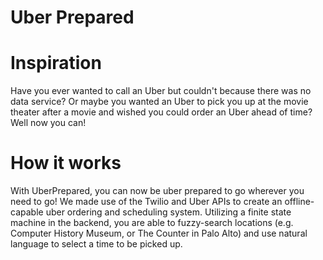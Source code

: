 # Uber Prepared

Inspiration
===========

Have you ever wanted to call an Uber but couldn't because there was no data service? Or maybe you wanted an Uber to pick you up at the movie theater after a movie and wished you could order an Uber ahead of time? Well now you can!

How it works
============

With UberPrepared, you can now be uber prepared to go wherever you need to go! We made use of the Twilio and Uber APIs to create an offline-capable uber ordering and scheduling system. Utilizing a finite state machine in the backend, you are able to fuzzy-search locations (e.g. Computer History Museum, or The Counter in Palo Alto) and use natural language to select a time to be picked up.
